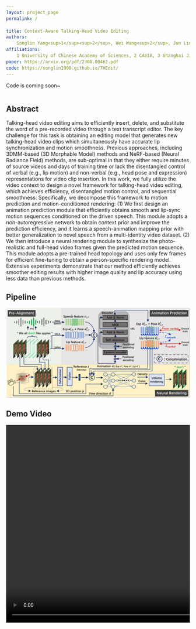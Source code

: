 ```yaml
---
layout: project_page
permalink: /

title: Context-Aware Talking-Head Video Editing
authors:
    Songlin Yang<sup>1</sup><sup>2</sup>, Wei Wang<sup>2</sup>, Jun Ling<sup>3</sup>, Bo Peng<sup>2</sup>, Xu Tan<sup>4</sup>, Jing Dong<sup>2</sup>
affiliations:
    1 University of Chinese Academy of Sciences, 2 CASIA, 3 Shanghai Jiao Tong University, 4 Microsoft Research Asia
paper: https://arxiv.org/pdf/2308.00462.pdf
code: https://songlin1998.github.io/THEdit/
---
```


Code is coming soon~

<div class="columns is-centered has-text-centered">
    <div class="column is-four-fifths">
        <h2>Abstract</h2>
        <div class="content has-text-justified">
Talking-head video editing aims to efficiently insert, delete, and substitute the word of a pre-recorded video through a text transcript editor. The key challenge for this task is obtaining an editing model that generates new talking-head video clips which simultaneously have accurate lip synchronization and motion smoothness. Previous approaches, including 3DMM-based (3D Morphable Model) methods and NeRF-based (Neural Radiance Field) methods, are sub-optimal in that they either require minutes of source videos and days of training time or lack the disentangled control of verbal (e.g., lip motion) and non-verbal (e.g., head pose and expression) representations for video clip insertion. In this work, we fully utilize the video context to design a novel framework for talking-head video editing, which achieves efficiency, disentangled motion control, and sequential smoothness. Specifically, we decompose this framework to motion prediction and motion-conditioned rendering: (1) We first design an animation prediction module that efficiently obtains smooth and lip-sync motion sequences conditioned on the driven speech. This module adopts a non-autoregressive network to obtain context prior and improve the prediction efficiency, and it learns a speech-animation mapping prior with better generalization to novel speech from a multi-identity video dataset. (2) We then introduce a neural rendering module to synthesize the photo-realistic and full-head video frames given the predicted motion sequence. This module adopts a pre-trained head topology and uses only few frames for efficient fine-tuning to obtain a person-specific rendering model. Extensive experiments demonstrate that our method efficiently achieves smoother editing results with higher image quality and lip accuracy using less data than previous methods. 
        </div>
    </div>
</div>

<div class="columns is-centered has-text-centered">
    <div class="column is-four-fifths">
        <h2>Pipeline</h2>
        <img src="media/framework.png" width="800"></img>
    </div>
</div>

<div class="columns is-centered has-text-centered">
    <div class="column is-four-fifths">
        <h2>Demo Video</h2>
        <div class="col-12 text-center">
                <video width="860" height="540" src="media/demo.mp4" allowfullscreen controls></video>
        </div>
    </div>
</div>

